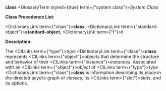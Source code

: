 **class** <GlossaryTerm styled={true} term={"system class"}><i>System Class</i></GlossaryTerm> 



**Class Precedence List:** 



<DictionaryLink  term={"class"}><b>class</b></DictionaryLink>, <DictionaryLink  term={"standard-object"}><b>standard-object</b></DictionaryLink>, <DictionaryLink  term={"t"}><b>t</b></DictionaryLink> 



**Description:** 



The <ClLinks  term={"type"}><i>type</i></ClLinks> <DictionaryLink  term={"class"}><b>class</b></DictionaryLink> represents <ClLinks  term={"object"}><i>objects</i></ClLinks> that determine the structure and behavior of their <ClLinks  term={"instance"}><i>instances</i></ClLinks>. Associated with an <ClLinks  term={"object"}><i>object</i></ClLinks> of <ClLinks  term={"type"}><i>type</i></ClLinks> <DictionaryLink  term={"class"}><b>class</b></DictionaryLink> is information describing its place in the directed acyclic graph of *classes*, its <ClLinks  term={"slot"}><i>slots</i></ClLinks>, and its options. 



